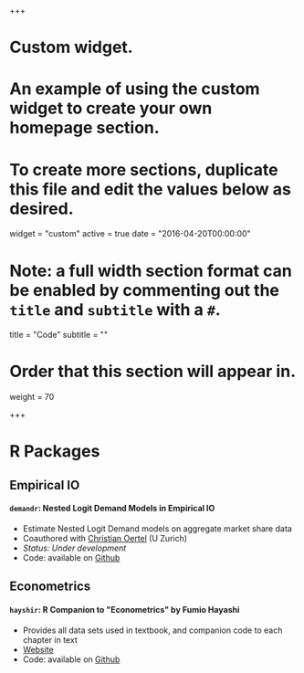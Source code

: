 +++
# Custom widget.
# An example of using the custom widget to create your own homepage section.
# To create more sections, duplicate this file and edit the values below as desired.
widget = "custom"
active = true
date = "2016-04-20T00:00:00"

# Note: a full width section format can be enabled by commenting out the `title` and `subtitle` with a `#`.
title = "Code"
subtitle = ""

# Order that this section will appear in.
weight = 70

+++
# R Packages

## Empirical IO

#### `demandr`: Nested Logit Demand Models in Empirical IO
* Estimate Nested Logit Demand models on aggregate market share data
* Coauthored with [Christian Oertel](http://www.econ.uzh.ch/en/people/graduatestudents/oertel.html) (U Zurich)
* *Status: Under development*
* Code: available on [Github](https://github.com/lachlandeer/demandr)

<!---
# * [Website](https://lachlandeer.github.io/demandr)
# * [CRAN](somelink) --->

<!---
#### `mergersim`: Merger Simulation for Empirical IO
--->

<!---
## Marketing

#### `dominicksr`: 
* Provides data from the Dominicks Finer Food database provided by Kilt's Center for Marketing at Chicago Booth
* [Website](https://lachlandeer.github.io/dominicksr)
* [CRAN](somelink)
* [Github](https://github.com/lachlandeer/dominicsr)
--->

## Econometrics

#### `hayshir`: R Companion to "Econometrics" by Fumio Hayashi

* Provides all data sets used in textbook, and companion code to each chapter in text
* [Website](https://lachlandeer.github.io/hayashir)
* Code: available on [Github](https://github.com/lachlandeer/hayashir)

<!---
* [CRAN](somelink)
--->